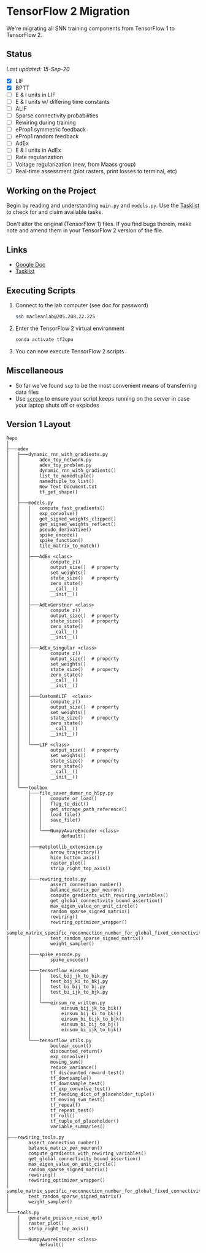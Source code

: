 # TensorFlow 2 Migration

We're migrating all SNN training components from TensorFlow 1 to TensorFlow 2.

## Status

_Last updated: 15-Sep-20_

- [x] LIF
- [x] BPTT
- [ ] E & I units in LIF
- [ ] E & I units w/ differing time constants
- [ ] ALIF
- [ ] Sparse connectivity probabilities
- [ ] Rewiring during training
- [ ] eProp1 symmetric feedback
- [ ] eProp1 random feedback
- [ ] AdEx
- [ ] E & I units in AdEx
- [ ] Rate regularization
- [ ] Voltage regularization (new, from Maass group)
- [ ] Real-time assessment (plot rasters, print losses to terminal, etc)

## Working on the Project

Begin by reading and understanding `main.py` and `models.py`. Use the 
[Tasklist](https://rb.gy/zuscx6) to check for and claim available tasks.

Don't alter the original (TensorFlow 1) files. If you find bugs therein, make
note and amend them in your TensorFlow 2 version of the file.

## Links

- [Google Doc](rb.gy/gpcgz4)
- [Tasklist](https://rb.gy/zuscx6)

## Executing Scripts

1. Connect to the lab computer (see doc for password)
    ```bash
    ssh macleanlab@205.208.22.225
    ```
2. Enter the TensorFlow 2 virtual environment
    ```bash
    conda activate tf2gpu
    ```
3. You can now execute TensorFlow 2 scripts

## Miscellaneous
- So far we've found `scp` to be the most convenient means of transferring data 
  files
- Use [`screen`](https://linuxize.com/post/how-to-use-linux-screen/) to ensure
  your script keeps running on the server in case your laptop shuts off or 
  explodes
  
## Version 1 Layout

```
Repo
│  
├───adex
│   ├───dynamic_rnn_with_gradients.py
│   │       adex_toy_network.py
│   │       adex_toy_problem.py
│   │       dynamic_rnn_with_gradients()
│   │       list_to_namedtuple()
│   │       namedtuple_to_list()
│   │       New Text Document.txt
│   │       tf_get_shape()
│   │       
│   ├───models.py
│   │   │   compute_fast_gradients()
│   │   │   exp_convolve()
│   │   │   get_signed_weights_clipped()
│   │   │   get_signed_weights_reflect()
│   │   │   pseudo_derivative()
│   │   │   spike_encode()
│   │   │   spike_function()
│   │   │   tile_matrix_to_match()
│   │   │   
│   │   ├───AdEx <class>
│   │   │       compute_z()
│   │   │       output_size()  # property
│   │   │       set_weights()
│   │   │       state_size()   # property
│   │   │       zero_state()
│   │   │       __call__()
│   │   │       __init__()
│   │   │       
│   │   ├───AdExGerstner <class>
│   │   │       compute_z()
│   │   │       output_size()  # property
│   │   │       state_size()   # property
│   │   │       zero_state()
│   │   │       __call__()
│   │   │       __init__()
│   │   │       
│   │   ├───AdEx_Singular <class>
│   │   │       compute_z()
│   │   │       output_size()  # property
│   │   │       set_weights()
│   │   │       state_size()   # property
│   │   │       zero_state()
│   │   │       __call__()
│   │   │       __init__()
│   │   │       
│   │   ├───CustomALIF  <class>
│   │   │       compute_z()
│   │   │       output_size()  # property
│   │   │       set_weights()
│   │   │       state_size()   # property
│   │   │       zero_state()
│   │   │       __call__()
│   │   │       __init__()
│   │   │       
│   │   └───LIF <class>
│   │           output_size()  # property
│   │           set_weights()
│   │           state_size()   # property
│   │           zero_state()
│   │           __call__()
│   │           __init__()
│   │           
│   └───toolbox
│       ├───file_saver_dumer_no_h5py.py
│       │   │   compute_or_load()
│       │   │   flag_to_dict()
│       │   │   get_storage_path_reference()
│       │   │   load_file()
│       │   │   save_file()
│       │   │   
│       │   └───NumpyAwareEncoder <class>
│       │           default()
│       │           
│       ├───matplotlib_extension.py
│       │       arrow_trajectory()
│       │       hide_bottom_axis()
│       │       raster_plot()
│       │       strip_right_top_axis()
│       │       
│       ├───rewiring_tools.py
│       │       assert_connection_number()
│       │       balance_matrix_per_neuron()
│       │       compute_gradients_with_rewiring_variables()
│       │       get_global_connectivity_bound_assertion()
│       │       max_eigen_value_on_unit_circle()
│       │       random_sparse_signed_matrix()
│       │       rewiring()
│       │       rewiring_optimizer_wrapper()
│       │       sample_matrix_specific_reconnection_number_for_global_fixed_connectivity()
│       │       test_random_sparse_signed_matrix()
│       │       weight_sampler()
│       │       
│       ├───spike_encode.py
│       │       spike_encode()
│       │       
│       ├───tensorflow_einsums
│       │   │   test_bij_jk_to_bik.py
│       │   │   test_bij_ki_to_bkj.py
│       │   │   test_bi_bij_to_bj.py
│       │   │   test_bi_ijk_to_bjk.py
│       │   │   
│       │   └───einsum_re_written.py
│       │           einsum_bij_jk_to_bik()
│       │           einsum_bij_ki_to_bkj()
│       │           einsum_bi_bijk_to_bjk()
│       │           einsum_bi_bij_to_bj()
│       │           einsum_bi_ijk_to_bjk()
│       │           
│       └───tensorflow_utils.py
│               boolean_count()
│               discounted_return()
│               exp_convolve()
│               moving_sum()
│               reduce_variance()
│               tf_discounted_reward_test()
│               tf_downsample()
│               tf_downsample_test()
│               tf_exp_convolve_test()
│               tf_feeding_dict_of_placeholder_tuple()
│               tf_moving_sum_test()
│               tf_repeat()
│               tf_repeat_test()
│               tf_roll()
│               tf_tuple_of_placeholder()
│               variable_summaries()
│               
├───rewiring_tools.py
│       assert_connection_number()
│       balance_matrix_per_neuron()
│       compute_gradients_with_rewiring_variables()
│       get_global_connectivity_bound_assertion()
│       max_eigen_value_on_unit_circle()
│       random_sparse_signed_matrix()
│       rewiring()
│       rewiring_optimizer_wrapper()
│       sample_matrix_specific_reconnection_number_for_global_fixed_connectivity()
│       test_random_sparse_signed_matrix()
│       weight_sampler()
│       
└───tools.py
    │   generate_poisson_noise_np()
    │   raster_plot()
    │   strip_right_top_axis()
    │   
    └───NumpyAwareEncoder <class>
            default()
```
